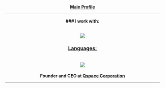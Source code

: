 <div id="header" align="center">
    <h4><a class="link" href="https://github.com/thisisdconc">Main Profile</a><br><hr>
### I work with:<br><br>
  
  <p align="center">
  <a href="https://skillicons.dev">
    <img src="https://skillicons.dev/icons?i=ai,ps,pr,xd,azure,github,visualstudio,vscode,wordpress" />

### Languages:<br><br>
  
  <p align="center">
  <a href="https://skillicons.dev">
    <img src="https://skillicons.dev/icons?i=cpp,java,html,css,php,js,jquery," />
  </a>
</p>
  
  <h4>Founder and CEO at <a class="link" href="https://www.qspace.rf.gd">Qspace Corporation</a><br><hr>

<!--## Hi there 👋


**dconcEdu/dconcEdu** is a ✨ _special_ ✨ repository because its `README.md` (this file) appears on your GitHub profile.

Here are some ideas to get you started:

- 🔭 I’m currently working on ...
- 🌱 I’m currently learning ...
- 👯 I’m looking to collaborate on ...
- 🤔 I’m looking for help with ...
- 💬 Ask me about ...
- 📫 How to reach me: ...
- 😄 Pronouns: ...
- ⚡ Fun fact: ...
-->
